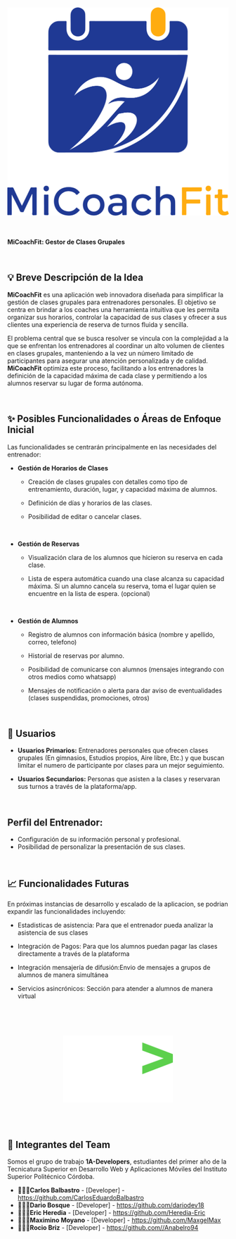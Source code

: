 </br>
</br>

<div align=center>
<img src="/img/logo-MiCoachFit/logo-MiCoachFit-color.png" alt="Logo MiCoachFit" widht="300">
</div>

</br>
</br>

**MiCoachFit: Gestor de Clases Grupales**

</br>

## 💡 **Breve Descripción de la Idea**

**MiCoachFit** es una aplicación web innovadora diseñada para simplificar la gestión de clases grupales para entrenadores personales. El objetivo se centra en brindar a los coaches una herramienta intuitiva que les permita organizar sus horarios, controlar la capacidad de sus clases y ofrecer a sus clientes una experiencia de reserva de turnos fluida y sencilla.

El problema central que se busca resolver se vincula con la complejidad a la que se enfrentan los entrenadores al coordinar un alto volumen de clientes en clases grupales, manteniendo a la vez un número limitado de participantes para asegurar una atención personalizada y de calidad. **MiCoachFit** optimiza este proceso, facilitando a los entrenadores la definición de la capacidad máxima de cada clase y permitiendo a los alumnos reservar su lugar de forma autónoma.

</br>

## ✨ **Posibles Funcionalidades o Áreas de Enfoque Inicial**

Las funcionalidades se centrarán principalmente en las necesidades del entrenador:

* **Gestión de Horarios de Clases**

  - Creación de clases grupales con detalles como tipo de entrenamiento, duración, lugar, y capacidad máxima de alumnos.

  - Definición de días y horarios de las clases.

  - Posibilidad de editar o cancelar clases.

  </br>

* **Gestión de Reservas**

  - Visualización clara de los alumnos que hicieron su reserva en cada clase.

  - Lista de espera automática cuando una clase alcanza su capacidad máxima. Si un alumno cancela su reserva, toma el lugar quien se encuentre en la lista de espera. (opcional)

  </br>

* **Gestión de Alumnos**

  - Registro de alumnos con información básica (nombre y apellido, correo, telefono)

  - Historial de reservas por alumno.

  - Posibilidad de comunicarse con alumnos (mensajes integrando con otros medios como whatsapp)

  - Mensajes de notificación o alerta para dar aviso de eventualidades (clases suspendidas, promociones, otros)

  </br>


## 🎯 Usuarios

* **Usuarios Primarios:** Entrenadores personales que ofrecen clases grupales
(En gimnasios, Estudios propios, Aire libre, Etc.) y que buscan limitar
el numero de participante por clases para un mejor seguimiento.

* **Usuarios Secundarios:** Personas que asisten a la clases y reservaran sus
turnos a través de la plataforma/app.

</br>

## **Perfil del Entrenador:**

- Configuración de su información personal y profesional.
- Posibilidad de personalizar la presentación de sus clases.

</br>

## 📈 **Funcionalidades Futuras**

En próximas instancias de desarrollo y escalado de la aplicacion, se podrian expandir las funcionalidades incluyendo:

* Estadisticas de asistencia: Para que el entrenador pueda analizar la asistencia de sus clases

* Integración de Pagos: Para que los alumnos puedan pagar las clases directamente a través de la plataforma 

* Integración mensajería de difusión:Envio de mensajes a grupos de alumnos de manera simultánea 

* Servicios asincrónicos: Sección para atender a alumnos de manera virtual

</br>

</br>
</br>
</br>


<div align=center>
  <img src="/img/logo-1A-Dev/logo-blanco-1A-Dev.png" alt="Logo 1A-Developers" width="250"/>
</div>

</br>
</br>
</br>

## 👥 Integrantes del Team

Somos el grupo de trabajo **1A-Developers**, estudiantes del primer año de la Tecnicatura Superior en Desarrollo Web y Aplicaciones Móviles del Instituto Superior Politécnico Córdoba.

* 👨🏽‍💻**Carlos Balbastro** - [Developer] - https://github.com/CarlosEduardoBalbastro
* 👨🏽‍💻**Dario Bosque** - [Developer] - https://github.com/dariodev18
* 👨🏽‍💻**Eric Heredia** - [Developer] - https://github.com/Heredia-Eric
* 👨🏽‍💻**Maximino Moyano** - [Developer] - https://github.com/MaxgelMax
* 👩🏽‍💻**Rocio Briz** - [Developer] - https://github.com//Anabelro94

<br/>